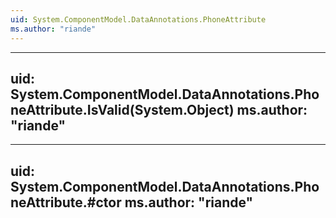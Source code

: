 ```yaml
---
uid: System.ComponentModel.DataAnnotations.PhoneAttribute
ms.author: "riande"
---
```


---
uid: System.ComponentModel.DataAnnotations.PhoneAttribute.IsValid(System.Object)
ms.author: "riande"
---

---
uid: System.ComponentModel.DataAnnotations.PhoneAttribute.#ctor
ms.author: "riande"
---
